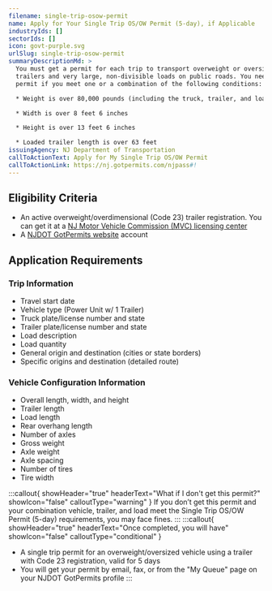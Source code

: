 ```yaml
---
filename: single-trip-osow-permit
name: Apply for Your Single Trip OS/OW Permit (5-day), if Applicable
industryIds: []
sectorIds: []
icon: govt-purple.svg
urlSlug: single-trip-osow-permit
summaryDescriptionMd: >
  You must get a permit for each trip to transport overweight or oversized
  trailers and very large, non-divisible loads on public roads. You need a
  permit if you meet one or a combination of the following conditions:

  * Weight is over 80,000 pounds (including the truck, trailer, and load)

  * Width is over 8 feet 6 inches

  * Height is over 13 feet 6 inches

  * Loaded trailer length is over 63 feet
issuingAgency: NJ Department of Transportation
callToActionText: Apply for My Single Trip OS/OW Permit
callToActionLink: https://nj.gotpermits.com/njpass#!
---
```

## Eligibility Criteria
* An active overweight/overdimensional (Code 23) trailer registration. You can get it at a [NJ Motor Vehicle Commission (MVC) licensing center](https://www.nj.gov/mvc/locations/facilitylocations.htm)
* A [NJDOT GotPermits website](https://nj.gotpermits.com/njpass#!) account

## Application Requirements
### Trip Information
* Travel start date
* Vehicle type (Power Unit w/ 1 Trailer)
* Truck plate/license number and state
* Trailer plate/license number and state
* Load description
* Load quantity
* General origin and destination (cities or state borders)
* Specific origins and destination (detailed route)


### Vehicle Configuration Information
* Overall length, width, and height
* Trailer length
* Load length 
* Rear overhang length
* Number of axles
* Gross weight
* Axle weight
* Axle spacing
* Number of tires
* Tire width


:::callout{ showHeader="true" headerText="What if I don't get this permit?" showIcon="false" calloutType="warning" }
If you don’t get this permit and your combination vehicle, trailer, and load meet the Single Trip OS/OW Permit (5-day) requirements, you may face fines.
:::
:::callout{ showHeader="true" headerText="Once completed, you will have" showIcon="false" calloutType="conditional" }
* A single trip permit for an overweight/oversized vehicle using a trailer with Code 23 registration, valid for 5 days
* You will get your permit by email, fax, or from the "My Queue" page on your NJDOT GotPermits profile
:::

